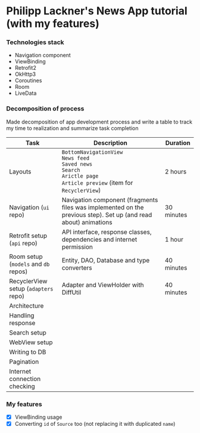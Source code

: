 # Philipp Lackner's News App tutorial (with my features)

### Technologies stack

- Navigation component
- ViewBinding
- Retrofit2
- OkHttp3
- Coroutines
- Room
- LiveData

### Decomposition of process
Made decomposition of app development process and write a table to track my time to realization and summarize task completion

| Task                                 | Description                                                                                                                             | Duration   |
|--------------------------------------|-----------------------------------------------------------------------------------------------------------------------------------------|------------|
| Layouts                              | `BottomNavigationView`<br/>`News feed`<br/>`Saved news`<br/>`Search`<br/>`Arictle page`<br/>`Article preview` (item for `RecyclerView`) | 2 hours    |
| Navigation (`ui` repo)               | Navigation component (fragments files was implemented on the previous step). Set up (and read about) animations                         | 30 minutes |
| Retrofit setup (`api` repo)          | API interface, response classes, dependencies and internet permission                                                                   | 1 hour     |
| Room setup (`models` and `db` repos) | Entity, DAO, Database and type converters                                                                                               | 40 minutes |
| RecyclerView setup (`adapters` repo) | Adapter and ViewHolder with DiffUtil                                                                                                    | 40 minutes |
| Architecture                         |                                                                                                                                         |            |
| Handling response                    |                                                                                                                                         |            |
| Search setup                         |                                                                                                                                         |            |
| WebView setup                        |                                                                                                                                         |            |
| Writing to DB                        |                                                                                                                                         |            |
| Pagination                           |                                                                                                                                         |            |
| Internet connection checking         |                                                                                                                                         |            |

### My features

- [x] ViewBinding usage 
- [x] Converting `id` of `Source` too (not replacing it with duplicated `name`) 
